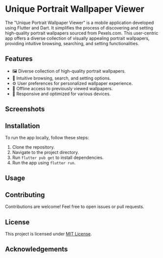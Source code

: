 # Unique Portrait Wallpaper Viewer

The "Unique Portrait Wallpaper Viewer" is a mobile application developed using Flutter and Dart. It simplifies the process of discovering and setting high-quality portrait wallpapers sourced from Pexels.com. This user-centric app offers a diverse collection of visually appealing portrait wallpapers, providing intuitive browsing, searching, and setting functionalities.

## Features

- 🖼️ Diverse collection of high-quality portrait wallpapers.
- 🌟 Intuitive browsing, search, and setting options.
- ⚙️ User preferences for personalized wallpaper experience.
- 📶 Offline access to previously viewed wallpapers.
- 📱 Responsive and optimized for various devices.

## Screenshots

<!-- Add screenshots here -->

## Installation

To run the app locally, follow these steps:

1. Clone the repository.
2. Navigate to the project directory.
3. Run `flutter pub get` to install dependencies.
4. Run the app using `flutter run`.

## Usage

<!-- Add usage instructions -->

## Contributing

Contributions are welcome! Feel free to open issues or pull requests.

## License

This project is licensed under [MIT License](LICENSE).

## Acknowledgements

<!-- Add acknowledgements or credits -->

